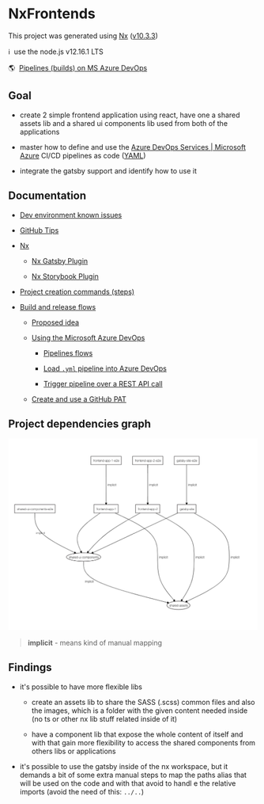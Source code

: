 # NxFrontends

This project was generated using [Nx](https://nx.dev) ([v10.3.3](https://github.com/nrwl/nx/releases/tag/10.3.3))

ℹ️&nbsp;&nbsp;use the node.js v12.16.1 LTS

🌎&nbsp;&nbsp;[Pipelines (builds) on MS Azure DevOps](https://dev.azure.com/ErkoBrideeAzure/nx-frontends/_build)

## Goal

- create 2 simple frontend application using react, have one a shared assets lib and a shared ui components lib used from both of the applications

- master how to define and use the [Azure DevOps Services | Microsoft Azure](https://dev.azure.com/) CI/CD pipelines as code ([YAML](https://yaml.org/))

- integrate the gatsby support and identify how to use it

## Documentation

- [Dev environment known issues](docs/dev-env-known-issues.md)

- [GitHub Tips](docs/github-tips.md)

- [Nx](docs/nx.md)

  - [Nx Gatsby Plugin](docs/nx-gatsby-plugin.md)

  - [Nx Storybook Plugin](docs/nx-storybook-plugin.md)

- [Project creation commands (steps)](docs/project-creation-commands.md)

- [Build and release flows](docs/build-release-flow/README.md)

  - [Proposed idea](docs/build-release-flow/proposed-idea.md)

  - [Using the Microsoft Azure DevOps](docs/build-release-flow/azure-devops.md)

    - [Pipelines flows](docs/build-release-flow/azure-devops_pipelines-flows.md)

    - [Load `.yml` pipeline into Azure DevOps](docs/build-release-flow/azure-devops_load-yml-pipeline.md)

    - [Trigger pipeline over a REST API call](docs/build-release-flow/azure-devops_rest-api_trigger_pipeline.md)

  - [Create and use a GitHub PAT](docs/build-release-flow/github-pat.md)

## Project dependencies graph

![nx dep-graph](docs/assets/nx_dep-graphs.png)

> **implicit** - means kind of manual mapping

## Findings

- it's possible to have more flexible libs

  - create an assets lib to share the SASS (.scss) common files and also the images, which is a folder with the given content needed inside (no ts or other nx lib stuff related inside of it)

  - have a component lib that expose the whole content of itself and with that gain more flexibility to access the shared components from others libs or applications

- it's possible to use the gatsby inside of the nx workspace, but it demands a bit of some extra manual steps to map the paths alias that will be used on the code and with that avoid to handl e the relative imports (avoid the need of this: `../..`)
